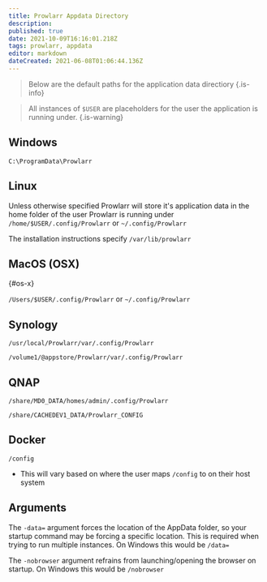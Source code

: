 ```yaml
---
title: Prowlarr Appdata Directory
description: 
published: true
date: 2021-10-09T16:16:01.218Z
tags: prowlarr, appdata
editor: markdown
dateCreated: 2021-06-08T01:06:44.136Z
---
```


> Below are the default paths for the application data directiory {.is-info}

> All instances of `$USER` are placeholders for the user the application is running under. {.is-warning}

## Windows

`C:\ProgramData\Prowlarr`

## Linux

Unless otherwise specified Prowlarr will store it's application data in the home folder of the user Prowlarr is running under `/home/$USER/.config/Prowlarr` or `~/.config/Prowlarr`

The installation instructions specify `/var/lib/prowlarr`

## MacOS (OSX)

{#os-x}

`/Users/$USER/.config/Prowlarr` or `~/.config/Prowlarr`

## Synology

`/usr/local/Prowlarr/var/.config/Prowlarr`

`/volume1/@appstore/Prowlarr/var/.config/Prowlarr`

## QNAP

`/share/MD0_DATA/homes/admin/.config/Prowlarr`

`/share/CACHEDEV1_DATA/Prowlarr_CONFIG`

## Docker

`/config`

- This will vary based on where the user maps `/config` to on their host system

## Arguments

The `-data=` argument forces the location of the AppData folder, so your startup command may be forcing a specific location. This is required when trying to run multiple instances. On Windows this would be `/data=`

The `-nobrowser` argument refrains from launching/opening the browser on startup. On Windows this would be `/nobrowser`
